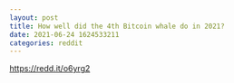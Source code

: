 ```yaml
--- 
layout: post 
title: How well did the 4th Bitcoin whale do in 2021? 
date: 2021-06-24 1624533211 
categories: reddit 
--- 
```

https://redd.it/o6yrg2